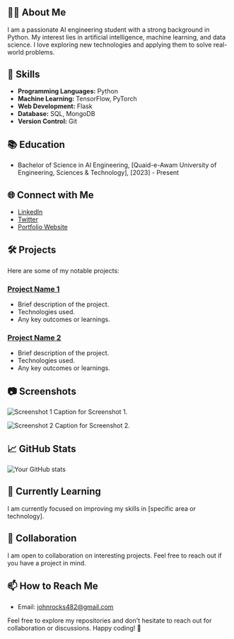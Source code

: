 # <Muhammad Ahsan>

## 👨‍💻 About Me
I am a passionate AI engineering student with a strong background in Python. My interest lies in artificial intelligence, machine learning, and data science. I love exploring new technologies and applying them to solve real-world problems.

## 🚀 Skills
- **Programming Languages:** Python
- **Machine Learning:** TensorFlow, PyTorch
- **Web Development:** Flask
- **Database:** SQL, MongoDB
- **Version Control:** Git

## 📚 Education
- Bachelor of Science in AI Engineering, [Quaid-e-Awam University of Engineering, Sciences & Technology], [2023] - Present

## 🌐 Connect with Me
- [LinkedIn](https://www.linkedin.com/in/ahsanarain777/)
- [Twitter](https://twitter.com/AhsanAr92118605)
- [Portfolio Website](https://www.yourwebsite.com)

## 🛠️ Projects
Here are some of my notable projects:

### [Project Name 1](link-to-project-1)
- Brief description of the project.
- Technologies used.
- Any key outcomes or learnings.

### [Project Name 2](link-to-project-2)
- Brief description of the project.
- Technologies used.
- Any key outcomes or learnings.

## 📷 Screenshots
![Screenshot 1](url-to-screenshot-1)
Caption for Screenshot 1.

![Screenshot 2](url-to-screenshot-2)
Caption for Screenshot 2.

## 📈 GitHub Stats
![Your GitHub stats](https://github-readme-stats.vercel.app/api?username=yourusername&show_icons=true&theme=radical)

## 🌱 Currently Learning
I am currently focused on improving my skills in [specific area or technology].

## 🤝 Collaboration
I am open to collaboration on interesting projects. Feel free to reach out if you have a project in mind.

## 📫 How to Reach Me
- Email: johnrocks482@gmail.com


Feel free to explore my repositories and don't hesitate to reach out for collaboration or discussions. Happy coding! 🚀